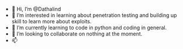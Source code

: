 - 👋 Hi, I’m @Dathalind
- 👀 I’m interested in learning about penetration testing and building up skill to learn more about exploits.
- 🌱 I’m currently learning to code in python and coding in general. 
- 💞️ I’m looking to collaborate on nothing at the moment.
- 📫 

<!---
Dathalind/Dathalind is a ✨ special ✨ repository because its `README.md` (this file) appears on your GitHub profile.
You can click the Preview link to take a look at your changes.
--->
